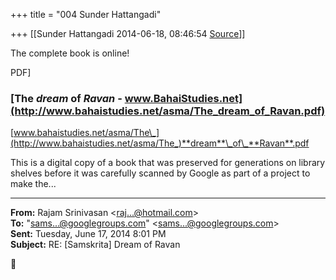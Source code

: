 +++
title = "004 Sunder Hattangadi"

+++
[[Sunder Hattangadi	2014-06-18, 08:46:54 [Source](https://groups.google.com/g/samskrita/c/ZCUoQRVONJc)]]



The complete book is online!  

  

  
PDF\]

### [The *dream* of *Ravan* - www.BahaiStudies.net](http://www.bahaistudies.net/asma/The_dream_of_Ravan.pdf)

[www.bahaistudies.net/asma/The\_](http://www.bahaistudies.net/asma/The_)**dream**\_of\_**Ravan**.pdf

This is a digital copy of a book that was preserved for generations on library shelves before it was carefully scanned by Google as part of a project to make the...

  

------------------------------------------------------------------------

**From:** Rajam Srinivasan \<[raj...@hotmail.com]()\>  
**To:** "[sams...@googlegroups.com]()" \<[sams...@googlegroups.com]()\>  
**Sent:** Tuesday, June 17, 2014 8:01 PM  
**Subject:** RE: \[Samskrita\] Dream of Ravan  



